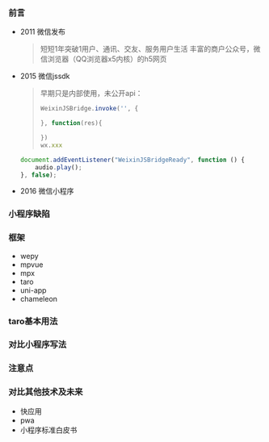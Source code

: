 ### 前言

- 2011 微信发布
    > 短短1年突破1用户、通讯、交友、服务用户生活
    > 丰富的商户公众号，微信浏览器（QQ浏览器x5内核）的h5网页
- 2015 微信jssdk
    > 早期只是内部使用，未公开api：
    > ``` javascript
    > WeixinJSBridge.invoke('', {
    > 
    > }, function(res){
    > 
    > })
    > wx.xxx
    > ```
    ``` javascript
    document.addEventListener("WeixinJSBridgeReady", function () {
        audio.play();
    }, false);
    ```
- 2016 微信小程序

### 小程序缺陷

### 框架

- wepy
- mpvue
- mpx
- taro
- uni-app
- chameleon

### taro基本用法

### 对比小程序写法

### 注意点

### 对比其他技术及未来

- 快应用
- pwa
- 小程序标准白皮书